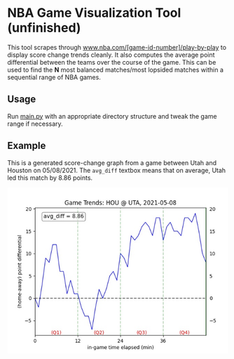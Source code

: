 # NBA Game Visualization Tool (unfinished)

This tool scrapes through www.nba.com/[game-id-number]/play-by-play to display score change trends cleanly. It also computes the average point differential between the teams over the course of the game. This can be used to find the **N** most balanced matches/most lopsided matches within a sequential range of NBA games.

## Usage

Run [main.py](main.py) with an appropriate directory structure and tweak the game range if necessary.

## Example

This is a generated score-change graph from a game between Utah and Houston on 05/08/2021. The `avg_diff` textbox means that on average, Utah led this match by 8.86 points. 

![example graph](ex1.jpg)